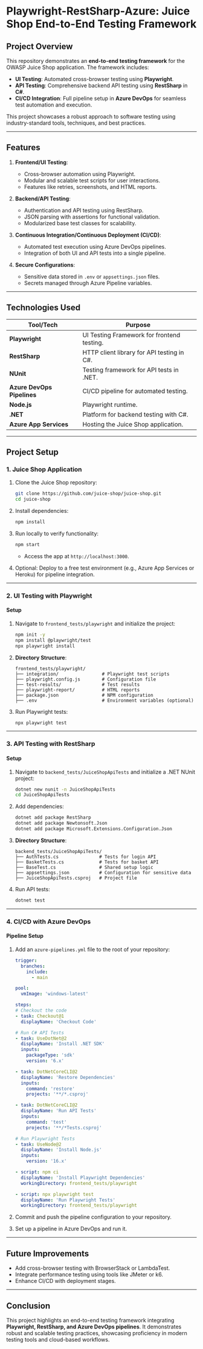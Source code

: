 
# **Playwright-RestSharp-Azure: Juice Shop End-to-End Testing Framework**

## **Project Overview**
This repository demonstrates an **end-to-end testing framework** for the OWASP Juice Shop application. The framework includes:

- **UI Testing**: Automated cross-browser testing using **Playwright**.
- **API Testing**: Comprehensive backend API testing using **RestSharp** in **C#**.
- **CI/CD Integration**: Full pipeline setup in **Azure DevOps** for seamless test automation and execution.

This project showcases a robust approach to software testing using industry-standard tools, techniques, and best practices.

---

## **Features**
1. **Frontend/UI Testing**:
   - Cross-browser automation using Playwright.
   - Modular and scalable test scripts for user interactions.
   - Features like retries, screenshots, and HTML reports.
   
2. **Backend/API Testing**:
   - Authentication and API testing using RestSharp.
   - JSON parsing with assertions for functional validation.
   - Modularized base test classes for scalability.

3. **Continuous Integration/Continuous Deployment (CI/CD)**:
   - Automated test execution using Azure DevOps pipelines.
   - Integration of both UI and API tests into a single pipeline.

4. **Secure Configurations**:
   - Sensitive data stored in `.env` or `appsettings.json` files.
   - Secrets managed through Azure Pipeline variables.

---

## **Technologies Used**

| **Tool/Tech**           | **Purpose**                                      |
|--------------------------|--------------------------------------------------|
| **Playwright**           | UI Testing Framework for frontend testing.       |
| **RestSharp**            | HTTP client library for API testing in C#.       |
| **NUnit**                | Testing framework for API tests in .NET.         |
| **Azure DevOps Pipelines** | CI/CD pipeline for automated testing.          |
| **Node.js**              | Playwright runtime.                              |
| **.NET**                 | Platform for backend testing with C#.            |
| **Azure App Services**   | Hosting the Juice Shop application.              |

---

## **Project Setup**

### **1. Juice Shop Application**
1. Clone the Juice Shop repository:
   ```bash
   git clone https://github.com/juice-shop/juice-shop.git
   cd juice-shop
   ```

2. Install dependencies:
   ```bash
   npm install
   ```

3. Run locally to verify functionality:
   ```bash
   npm start
   ```
   - Access the app at `http://localhost:3000`.

4. Optional: Deploy to a free test environment (e.g., Azure App Services or Heroku) for pipeline integration.

---

### **2. UI Testing with Playwright**

#### **Setup**
1. Navigate to `frontend_tests/playwright` and initialize the project:
   ```bash
   npm init -y
   npm install @playwright/test
   npx playwright install
   ```

2. **Directory Structure**:
   ```
   frontend_tests/playwright/
   ├── integration/                # Playwright test scripts
   ├── playwright.config.js        # Configuration file
   ├── test-results/               # Test results
   ├── playwright-report/          # HTML reports
   ├── package.json                # NPM configuration
   ├── .env                        # Environment variables (optional)
   ```

3. Run Playwright tests:
   ```bash
   npx playwright test
   ```

---

### **3. API Testing with RestSharp**

#### **Setup**
1. Navigate to `backend_tests/JuiceShopApiTests` and initialize a .NET NUnit project:
   ```bash
   dotnet new nunit -n JuiceShopApiTests
   cd JuiceShopApiTests
   ```

2. Add dependencies:
   ```bash
   dotnet add package RestSharp
   dotnet add package Newtonsoft.Json
   dotnet add package Microsoft.Extensions.Configuration.Json
   ```

3. **Directory Structure**:
   ```
   backend_tests/JuiceShopApiTests/
   ├── AuthTests.cs               # Tests for login API
   ├── BasketTests.cs             # Tests for basket API
   ├── BaseTest.cs                # Shared setup logic
   ├── appsettings.json           # Configuration for sensitive data
   ├── JuiceShopApiTests.csproj   # Project file
   ```

4. Run API tests:
   ```bash
   dotnet test
   ```

---

### **4. CI/CD with Azure DevOps**

#### **Pipeline Setup**
1. Add an `azure-pipelines.yml` file to the root of your repository:
   ```yaml
   trigger:
     branches:
       include:
         - main

   pool:
     vmImage: 'windows-latest'

   steps:
   # Checkout the code
   - task: Checkout@1
     displayName: 'Checkout Code'

   # Run C# API Tests
   - task: UseDotNet@2
     displayName: 'Install .NET SDK'
     inputs:
       packageType: 'sdk'
       version: '6.x'

   - task: DotNetCoreCLI@2
     displayName: 'Restore Dependencies'
     inputs:
       command: 'restore'
       projects: '**/*.csproj'

   - task: DotNetCoreCLI@2
     displayName: 'Run API Tests'
     inputs:
       command: 'test'
       projects: '**/*Tests.csproj'

   # Run Playwright Tests
   - task: UseNode@2
     displayName: 'Install Node.js'
     inputs:
       version: '16.x'

   - script: npm ci
     displayName: 'Install Playwright Dependencies'
     workingDirectory: frontend_tests/playwright

   - script: npx playwright test
     displayName: 'Run Playwright Tests'
     workingDirectory: frontend_tests/playwright
   ```

2. Commit and push the pipeline configuration to your repository.

3. Set up a pipeline in Azure DevOps and run it.

---

## **Future Improvements**
- Add cross-browser testing with BrowserStack or LambdaTest.
- Integrate performance testing using tools like JMeter or k6.
- Enhance CI/CD with deployment stages.

---

## **Conclusion**
This project highlights an end-to-end testing framework integrating **Playwright, RestSharp, and Azure DevOps pipelines**. It demonstrates robust and scalable testing practices, showcasing proficiency in modern testing tools and cloud-based workflows.
